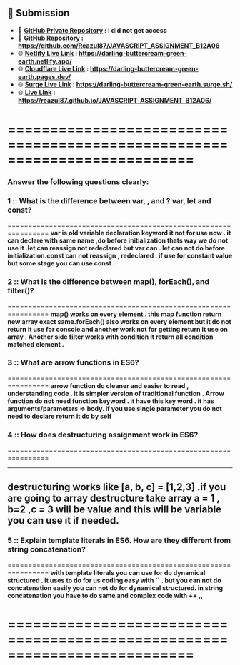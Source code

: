 ## 🔗 Submission

- 📂 **[GitHub Private Repository](https://classroom.github.com/assignment-invitations/7fea77bb22278201a93635792f96366d/status) : I did not get access** 
- 📂 **[GitHub Repository](https://github.com/Reazul87/JAVASCRIPT_ASSIGNMENT_B12A06) : https://github.com/Reazul87/JAVASCRIPT_ASSIGNMENT_B12A06**
- 🌐 **[Netlify Live Link](https://darling-buttercream-green-earth.netlify.app/) : https://darling-buttercream-green-earth.netlify.app/**
- 🌐 **[Cloudflare Live Link](https://darling-buttercream-green-earth.pages.dev/) : https://darling-buttercream-green-earth.pages.dev/**
- 🌐 **[Surge Live Link](https://darling-buttercream-green-earth.surge.sh/) : https://darling-buttercream-green-earth.surge.sh/**
- 🌐 **[Live Link](https://reazul87.github.io/JAVASCRIPT_ASSIGNMENT_B12A06/) : https://reazul87.github.io/JAVASCRIPT_ASSIGNMENT_B12A06/**

==========================================================================
==========================================================================

### Answer the following questions clearly:


### 1 :: What is the difference between var, , and ? **var, let and const**?

================================================================
**var is old variable declaration keyword it not for use now . it can declare with same name ,do before initialization thats way we do not use it .let can reassign not redeclared but var can . let can not do before initialization.const can not reassign , redeclared . if use for constant value but some stage you can use const .**

### 2 :: What is the difference between **map(), forEach(), and filter()**? 

================================================================
**map() works on every element . this map function return new array exact same.forEach() also works on every element but it do not return it use for console and another work not for getting return it use on array . Another side filter works with condition it return all condition matched element .**

### 3 :: What are **arrow functions** in ES6?

================================================================
**arrow function do cleaner and easier to read , understanding code . it is simpler version of traditional function . Arrow function do not need function keyword . it have this key word . it has arguments/parameters => body. if you use single parameter you do not need to declare return it do by self** 

### 4 :: How does **destructuring assignment** work in ES6?

================================================================

---
**destructuring works like [a, b, c] = [1,2,3] .if you are going to array destructure take array a = 1 , b=2 ,c = 3 will be value and this will be variable you can use it if needed.**
---

### 5 :: Explain **template literals** in ES6. How are they **different from string concatenation**?

================================================================
**with template literals you can use for do dynamical structured . it uses to do for us coding easy  with ``  . but you can not do concatenation easily you can not do for dynamical structured. in string concatenation you have to do same and complex code with ++ ,,** 

==========================================================================
==========================================================================